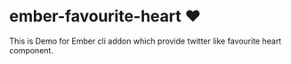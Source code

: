 # ember-favourite-heart ❤️

This is Demo for Ember cli addon which provide twitter like favourite heart component.

